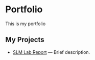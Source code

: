 # Portfolio
This is my portfolio
<h2>My Projects</h2>
<ul>
  <li><a href="https://github.com/Teagan-Kilian/portfolio/SLM Lab Report ">SLM Lab Report</a> — Brief description.</li>
</ul>
